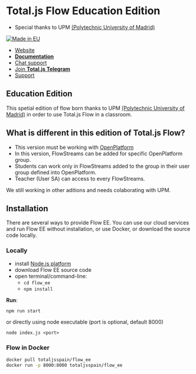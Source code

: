 # Total.js Flow Education Edition
- Special thanks to UPM [(Polytechnic University of Madrid)](https://www.upm.es)

[![Made in EU](https://cdn.componentator.com/eu-small.png)](https://european-union.europa.eu/)

- [Website](https://www.totaljs.com/flow/)
- [__Documentation__](https://docs.totaljs.com/flow10/)
- [Chat support](https://platform.totaljs.com/?open=messenger)
- [Join __Total.js Telegram__](https://t.me/totalplatform)
- [Support](https://www.totaljs.com/support/)

## Education Edition

This spetial edition of flow born thanks to UPM [(Polytechnic University of Madrid)](https://www.upm.es) in order to use Total.js Flow in a classroom.

## What is different in this edition of Total.js Flow?

- This version must be working with [OpenPlatform](https://docs.totaljs.com/openplatform/)
- In this version, FlowStreams can be added for specific OpenPlatform group.
- Students can work only in FlowStreams added to the group in their user group defined into OpenPlatform.
- Teacher (User SA) can access to every FlowStreams.

We still working in other aditions and needs colaborating with UPM.

## Installation

There are several ways to provide Flow EE. You can use our cloud services and run Flow EE without installation, or use Docker, or download the source code locally.

### Locally

- install [Node.js platform](https://nodejs.org/en/)
- download Flow EE source code
- open terminal/command-line:
	- `cd flow_ee`
	- `npm install`

__Run__:

```
npm run start
```

or directly using node executable (port is optional, default 8000)

```
node index.js <port>
```

### Flow in Docker

```bash
docker pull totaljsspain/flow_ee
docker run -p 8000:8000 totaljsspain/flow_ee
````

